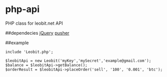 # php-api
PHP class for leobit.net API

##dependecies 
[jQuery](https://jquery.com/)
[pusher](https://pusher.com/)


##example
```
include 'Leobit.php';

$leobitApi = new Leobit('myKey','mySecret','example@gmail.com');
$balance = $leobitApi->getBalance();
$orderResult = $leobitApi->placeOrder('sell', '100', '0.001', 'btc');
``` 
